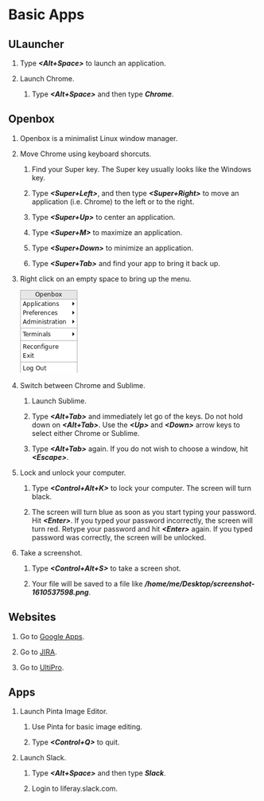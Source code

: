 # Basic Apps

## ULauncher

1. Type ***<Alt+Space>*** to launch an application.

1. Launch Chrome.

	1. Type ***<Alt+Space>*** and then type ***Chrome***.

## Openbox

1. Openbox is a minimalist Linux window manager.

1. Move Chrome using keyboard shorcuts.

	1. Find your Super key. The Super key usually looks like the Windows key.

	1. Type ***<Super+Left>***, and then type ***<Super+Right>*** to move an application (i.e. Chrome) to the left or to the right.

	1. Type ***<Super+Up>*** to center an application.

	1. Type ***<Super+M>*** to maximize an application.

	1. Type ***<Super+Down>*** to minimize an application.

	1. Type ***<Super+Tab>*** and find your app to bring it back up.

1. Right click on an empty space to bring up the menu.

	![](images/01.png)

1. Switch between Chrome and Sublime.

	1. Launch Sublime.

	1. Type ***<Alt+Tab>*** and immediately let go of the keys. Do not hold down on ***<Alt+Tab>***. Use the ***\<Up\>*** and ***\<Down\>*** arrow keys to select either Chrome or Sublime.

	1. Type ***<Alt+Tab>*** again. If you do not wish to choose a window, hit ***\<Escape\>***.

1. Lock and unlock your computer.

	1. Type ***<Control+Alt+K>*** to lock your computer. The screen will turn black.

	1. The screen will turn blue as soon as you start typing your password. Hit ***\<Enter\>***. If you typed your password incorrectly, the screen will turn red. Retype your password and hit ***\<Enter\>*** again. If you typed password was correctly, the screen will be unlocked.

1. Take a screenshot.

	1. Type ***<Control+Alt+S>*** to take a screen shot.

	1. Your file will be saved to a file like ***/home/me/Desktop/screenshot-1610537598.png***.

## Websites

1. Go to [Google Apps](https://mail.google.com).

1. Go to [JIRA](https://issues.liferay.com).

1. Go to [UltiPro](https://liferay.ultipro.com).

## Apps

1. Launch Pinta Image Editor.

	1. Use Pinta for basic image editing.

	1. Type ***<Control+Q>*** to quit.

1. Launch Slack.

	1. Type ***<Alt+Space>*** and then type ***Slack***.

	1. Login to liferay.slack.com.